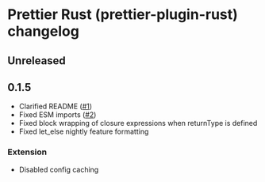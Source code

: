 # Prettier Rust (prettier-plugin-rust) changelog

## Unreleased

## 0.1.5

- Clarified README ([#1](https://github.com/jinxdash/prettier-plugin-rust/issues/1))
- Fixed ESM imports ([#2](https://github.com/jinxdash/prettier-plugin-rust/issues/2))
- Fixed block wrapping of closure expressions when returnType is defined
- Fixed let_else nightly feature formatting

### Extension

- Disabled config caching
